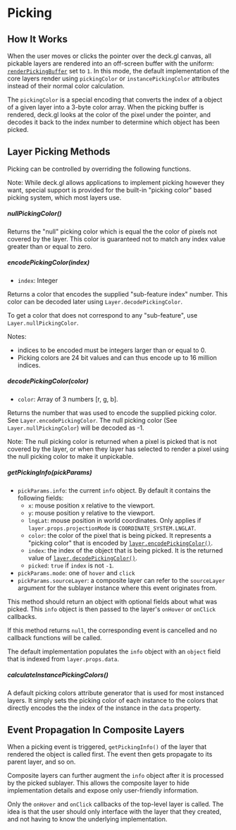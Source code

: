 # Picking

## How It Works

When the user moves or clicks the pointer over the deck.gl canvas, all pickable
layers are rendered into an off-screen buffer with the uniform:
[`renderPickingBuffer`](/docs/writing-shaders.md#-float-renderpickingbuffer-)
set to `1`. In this mode, the default implementation of the core layers
render using `pickingColor` or `instancePickingColor` attributes instead of
their normal color calculation.

The `pickingColor` is a special encoding that converts the index of a object
of a given layer into a 3-byte color array. When the picking buffer is rendered,
deck.gl looks at the color of the pixel under the pointer, and decodes it back
to the index number to determine which object has been picked.


## Layer Picking Methods

Picking can be controlled by overriding the following functions.

Note: 
While deck.gl allows applications to implement picking however they want,
special support is provided for the built-in "picking color" based picking
system, which most layers use.

##### nullPickingColor()

Returns the "null" picking color which is equal the the color of pixels
not covered by the layer. This color is guaranteed not to match any index value
greater than or equal to zero.

##### encodePickingColor(index)

- `index`: Integer 

Returns a color that encodes the supplied "sub-feature index" number.
This color can be decoded later using `Layer.decodePickingColor`.

To get a color that does not correspond to any "sub-feature", use
`Layer.nullPickingColor`.

Notes:
* indices to be encoded must be integers larger than or equal to 0.
* Picking colors are 24 bit values and can thus encode up to 16 million indices.

##### decodePickingColor(color)

- `color`: Array of 3 numbers [r, g, b].

Returns the number that was used to encode the supplied picking color.
See `Layer.encodePickingColor`. The null picking color (See
`Layer.nullPickingColor`) will be decoded as -1.

Note: The null picking color is returned when a pixel is picked that is not
covered by the layer, or when they layer has selected to render a pixel
using the null picking color to make it unpickable.

##### getPickingInfo(pickParams)

- `pickParams.info`: the current `info` object. By default it contains the
following fields:
  + `x`: mouse position x relative to the viewport.
  + `y`: mouse position y relative to the viewport.
  + `lngLat`: mouse position in world coordinates. Only applies if
    `layer.props.projectionMode` is `COORDINATE_SYSTEM.LNGLAT`.
  + `color`: the color of the pixel that is being picked. It represents a
    "picking color" that is encoded by
    [`layer.encodePickingColor()`](/docs/writing-layers/picking.md#layer-picking-methods).
  + `index`: the index of the object that is being picked. It is the returned
    value of
    [`layer.decodePickingColor()`](/docs/writing-layers/picking.md#layer-picking-methods).
  + `picked`: `true` if `index` is not `-1`.
- `pickParams.mode`: one of `hover` and `click`
- `pickParams.sourceLayer`: a composite layer can refer to the `sourceLayer` argument
for the sublayer instance where this event originates from.

This method should return an object with optional fields about
what was picked. This `info` object is then passed to the layer's `onHover`
or `onClick` callbacks.

If this method returns `null`, the corresponding event is cancelled and no callback
functions will be called.

The default implementation populates the `info` object with an `object` field
that is indexed from `layer.props.data`.


##### calculateInstancePickingColors()

A default picking colors attribute generator that is used for most
instanced layers. It simply sets the picking color of each instance to
the colors that directly encodes the the index of the instance in the
`data` property.


## Event Propagation In Composite Layers

When a picking event is triggered, `getPickingInfo()` of the layer that rendered the
object is called first. The event then gets propagate to its parent layer, and so on.

Composite layers can further augment the `info` object after it is processed by
the picked sublayer. This allows the composite layer to hide implementation details
and expose only user-friendly information.

Only the `onHover` and `onClick` callbacks of the top-level layer is called. The idea
is that the user should only interface with the layer that they created, and not having
to know the underlying implementation.


